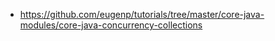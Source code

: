 
* https://github.com/eugenp/tutorials/tree/master/core-java-modules/core-java-concurrency-collections